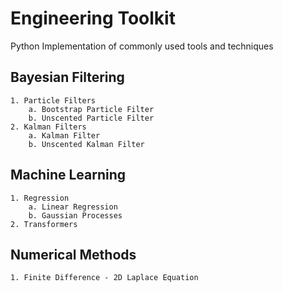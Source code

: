 # Engineering Toolkit

Python Implementation of commonly used tools and techniques

## Bayesian Filtering

    1. Particle Filters
        a. Bootstrap Particle Filter
        b. Unscented Particle Filter
    2. Kalman Filters
        a. Kalman Filter
        b. Unscented Kalman Filter

## Machine Learning

    1. Regression
        a. Linear Regression
        b. Gaussian Processes
    2. Transformers

## Numerical Methods
    
    1. Finite Difference - 2D Laplace Equation